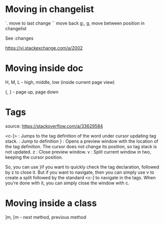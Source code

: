 # Moving in changelist

`. move to last change
`` move back
g;, g, move between position in changelist

See :changes

https://vi.stackexchange.com/a/2002

# Moving inside doc

H, M, L - high, middle, low (inside current page view)

{, } - page up, page down

# Tags

source: https://stackoverflow.com/a/33629584

<c-]> : Jumps to the tag definition of the word under cursor updating tag stack.
<c-g>: Jump to definition
<c-w>} : Opens a preview window with the location of the tag definition. The cursor does not change its position, so tag stack is not updated.
<c-w>z : Close preview window.
<c-w>v : Split current window in two, keeping the cursor position.

So, you can use <c-w>}if you want to quickly check the tag declaration, followed by <c-w>z to close it. But if you want to navigate, then you can simply use <c-w>v to create a split followed by the standard <c-] to navigate in the tags. When you're done with it, you can simply close the window with <c-w>c.

# Moving inside a class

]m, [m - next method, previous method

